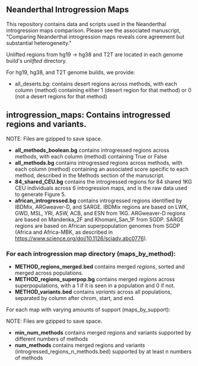 ## Neanderthal Introgression Maps

This repository contains data and scripts used in the Neanderthal introgression maps comparison. Please see the associated manuscript, "Comparing Neanderthal introgression maps reveals core agreement but substantial heterogeneity."

Unlifted regions from hg19 -> hg38 and T2T are located in each genome build's *unlifted* directory.

For hg19, hg38, and T2T genome builds, we provide:

- all_deserts.bg: contains desert regions across methods, with each column (method) containing either 1 (desert region for that method) or 0 (not a desert regions for that method)

## introgression_maps: Contains introgressed regions and variants. 
NOTE: Files are gzipped to save space.

- **all_methods_boolean.bg** contains introgressed regions across methods, with each column (method) containing True or False
- **all_methods.bg** contains introgressed regions across methods, with each column (method) containing an associated score specific to each method, described in the Methods section of the manuscript.
- **84_shared_CEU.bg** contains the introgressed regions for 84 shared 1KG CEU individuals across 6 introgression maps, and is the raw data used to generate Figure 5. 
- **african_introgressed.bg** contains introgressed regions identified by IBDMix, ARGweaver-D, and SARGE. IBDMix regions are based on LWK, GWD, MSL, YRI, ASW, ACB, and ESN from 1KG. ARGweaver-D regions are based on Mandenka_2F and Khomani_San_1F from SGDP. SARGE regions are based on African superpopulation genomes from SGDP (Africa and Africa-MBK, as described in https://www.science.org/doi/10.1126/sciadv.abc0776).


### For each introgression map directory (maps_by_method):
- **METHOD_regions_merged.bed** contains merged *regions*, sorted and merged across populations.
- **METHOD_regions_superpop.bg** contains merged *regions* across superpopulations, with a 1 if it is seen in a population and 0 if not.
- **METHOD_variants.bed** contains *variants* across all populations, separated by column after chrom, start, and end.

For each map with varying amounts of support (maps_by_support):

NOTE: Files are gzipped to save space.
- **min_num_methods** contains merged regions and variants supported by different numbers of methods
- **num_methods** contains merged regions and variants (introgressed_regions_n_methods.bed) supported by at least n numbers of methods

